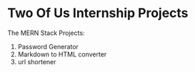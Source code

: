 # Two Of Us Internship Projects
The MERN Stack Projects:
 1. Password Generator
 2. Markdown to HTML converter
 3. url shortener
    
